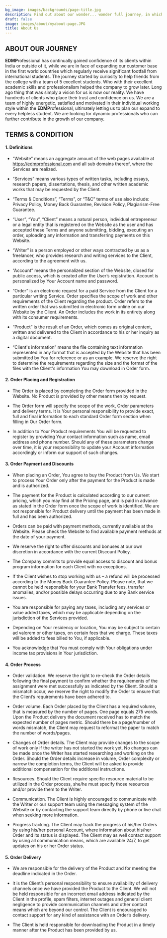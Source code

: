 ```yaml
---
bg_image: images/backgrounds/page-title.jpg
description: Find out about our wonder... wonder full journey, in which we have saved our students wills and hopes to acquiring more grades and more opportunities ;)
draft: false
image: images/about/myabout-page.JPG
title: About Us
---
```


## ABOUT OUR JOURNEY

**EDMP**rofessional has continually gained confidence of its clients within India or outside of it, while we are in face of  expanding our customer base in the first world countries which regularly receive significant footfall from international students. The journey started by curiosity to help friends from the college with a team of 5 excellent students. Who with their excellent academic skills and professionalism helped the company to grow later. Long ago thing that was simply a vision for us is now our reality. We have hundreds of clients who place their trust and confidence on us. We are a team of highly energetic, satisfied and motivated in their individual working style within the **EDMP**rofessional, ultimately letting us to plan our expand to every helpless student. We are looking for dynamic professionals who can further contribute in the growth of our company.

## TERMS & CONDITION

#### 1. Definitions


-  “Website” means an aggregate amount of the web pages available at https://edmprofessional.com and all sub domains thereof, where the Services are realized.


-  “Services” means various types of written tasks, including essays, research papers, dissertations, thesis, and other written academic works that may be requested by the Client.


-  “Terms & Conditions”, “Terms”, or “T&C” terms of use also include: Privacy Policy, Money Back Guarantee, Revision Policy, Plagiarism-Free Guarantee.



-  “User”, “You”, “Client” means a natural person, individual entrepreneur or a legal entity that is registered on the Website as the user and has accepted these Terms and anyone submitting, bidding, executing an order, uploading any information and transferring payments on this Website.


-  “Writer” is a person employed or other ways contracted by us as a freelancer, who provides research and writing services to the Client, according to the agreement with us.

-  “Account” means the personalized section of the Website, closed for public access, which is created after the User’s registration. Account is personalized by Your Account name and password.

-  “Order” is an electronic request for a paid Service from the Client for a particular writing Service. Order specifies the scope of work and other requirements of the Client regarding the product. Order refers to the written order that was submitted in electronic form online on our Website by the Client. An Order includes the work in its entirety along with its consumer requirements.

-  “Product” is the result of an Order, which comes as original content, written and delivered to the Client in accordance to his or her inquiry as a digital document.

-  “Client's information” means the file containing text information represented in any format that is accepted by the Website that has been submitted by You for reference or as an example. We reserve the right to determine the requirements regarding the size and the format of the files with the Client's information You may download in Order form.


#### 2. Order Placing and Registration

-  The Order is placed by completing the Order form provided in the Website. No Product is provided by other means then by request.
  
  
-  The Order form will specify the scope of the work, Order parameters and delivery terms. It is Your personal responsibility to provide exact, full and final information to each standard Order form section when filling in Our Order form.
  
  
-  In addition to Your Product requirements You will be requested to register by providing Your contact information such as name, email address and phone number. Should any of these parameters change over time, it is your responsibility to update your Account information accordingly or inform our support of such changes.



#### 3. Order Payment and Discounts

-  When placing an Order, You agree to buy the Product from Us. We start to process Your Order only after the payment for the Product is made and is authorized.
  
  
-  The payment for the Product is calculated according to our current pricing, which you may find at the Pricing page, and is paid in advance as stated in the Order form once the scope of work is identified. We are not responsible for Product delivery until the payment has been made in full and has been authorized.
  
-  Orders can be paid with payment methods, currently available at the Website. Please check the Website to find available payment methods at the date of your payment.

-  We reserve the right to offer discounts and bonuses at our own discretion in accordance with the current Discount Policy.
  
-  The Company commits to provide equal access to discount and bonus program information for each Client with no exceptions.
  
-  If the Client wishes to stop working with us – a refund will be processed according to the Money Back Guarantee Policy. Please note, that we cannot be held responsible for your Bank Transfer fees, transfer anomalies, and/or possible delays occurring due to any Bank service issues.
  
-  You are responsible for paying any taxes, including any services or value added taxes, which may be applicable depending on the jurisdiction of the Services provided.

-  Depending on Your residency or location, You may be subject to certain ad valorem or other taxes, on certain fees that we charge. These taxes will be added to fees billed to You, if applicable.

-  You acknowledge that You must comply with Your obligations under income tax provisions in Your jurisdiction.



#### 4. Order Process



-  Order validation. We reserve the right to re-check the Order details following the final payment to confirm whether the requirements of the assignment were met successfully as indicated by the Client. Should a mismatch occur, we reserve the right to modify the Order to ensure that the Client’s requirements have been adhered to.
  
  
-  Order volume. Each Order placed by the Client has a required volume, that is measured by the number of pages. One page equals 275 words. Upon the Product delivery the document received has to match the expected number of pages metric. Should there be a page/number of words mismatch, the Client may request to reformat the paper to match the number of words/pages.


-  Changes of Order details. The Client may provide changes to the scope of work only if the writer has not started the work yet. No changes can be made once the Writer has started researching and working on the Order. Should the Order details increase in volume, Order complexity or narrow the completion terms, the Client will be asked to provide additional compensation for the additional instructions.
  
  
  
-  Resources. Should the Client require specific resource material to be utilized in the Order process, she/he must specify those resources and/or provide them to the Writer.


-  Communication. The Client is highly encouraged to communicate with the Writer or our support team using the messaging system of the Website or by contacting the support team directly by phone or live chat when seeking more information.
  
  
-  Progress tracking. The Client may track the progress of his/her Orders by using his/her personal Account, where information about his/her Order and its status is displayed. The Client may as well contact support by using all communication means, which are available 24/7, to get updates on his or her Order status.



#### 5. Order Delivery

-  We are responsible for the delivery of the Product and for meeting the deadline indicated in the Order.


-  It is the Client’s personal responsibility to ensure availability of delivery channels once we have provided the Product to the Client. We will not be held responsible for an incorrect email address indicated by the Client in the profile, spam filters, internet outages and general client negligence to provide communication channels and other contact means which are beyond our control. The Client is encouraged to contact support for any kind of assistance with an Order’s delivery.



-  The Client is held responsible for downloading the Product in a timely manner after the Product has been provided by us.
  